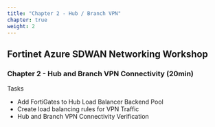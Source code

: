 ```yaml
---
title: "Chapter 2 - Hub / Branch VPN"
chapter: true
weight: 2
---
```


## Fortinet Azure SDWAN Networking Workshop

### Chapter 2 - Hub and Branch VPN Connectivity (20min)

Tasks

* Add FortiGates to Hub Load Balancer Backend Pool
* Create load balancing rules for VPN Traffic
* Hub and Branch VPN Connectivity Verification
